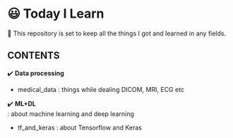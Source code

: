# 😃 Today I Learn
🌱 This repository is set to keep all the things I got and learned in any fields. 

## CONTENTS
✔️ **Data processing**  
- medical_data : things while dealing DICOM, MRI, ECG etc

✔️ **ML+DL**   
: about machine learning and deep learning
- tf_and_keras : about Tensorflow and Keras  
